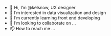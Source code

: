 - 👋 Hi, I’m @kelsnow, UX designer
- 👀 I’m interested in data visualization and design
- 🌱 I’m currently learning front end developing
- 💞️ I’m looking to collaborate on ...
- 📫 How to reach me ...

<!---
kelsnow/kelsnow is a ✨ special ✨ repository because its `README.md` (this file) appears on your GitHub profile.
You can click the Preview link to take a look at your changes.
--->
